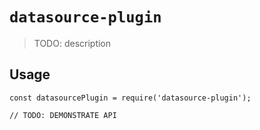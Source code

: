 # `datasource-plugin`

> TODO: description

## Usage

```
const datasourcePlugin = require('datasource-plugin');

// TODO: DEMONSTRATE API
```
